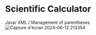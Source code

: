 # Scientific Calculator
 Java/ XML  /  Management of parentheses
![Capture d'écran 2024-06-12 213354](https://github.com/MohamedBarbych/Scientific-Calculator-MobileAPP/assets/146338565/7762d28c-43e4-451d-b7ec-9e7a77f70c72)
